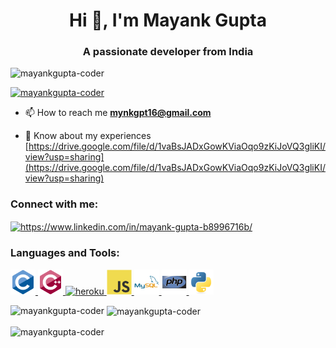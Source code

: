 <h1 align="center">Hi 👋, I'm Mayank Gupta</h1>
<h3 align="center">A passionate developer from India</h3>

<p align="left"> <img src="https://komarev.com/ghpvc/?username=mayankgupta-coder&label=Profile%20views&color=0e75b6&style=flat" alt="mayankgupta-coder" /> </p>

<p align="left"> <a href="https://github.com/ryo-ma/github-profile-trophy"><img src="https://github-profile-trophy.vercel.app/?username=mayankgupta-coder" alt="mayankgupta-coder" /></a> </p>

- 📫 How to reach me **mynkgpt16@gmail.com**

- 📄 Know about my experiences [https://drive.google.com/file/d/1vaBsJADxGowKViaOqo9zKiJoVQ3gliKI/view?usp=sharing](https://drive.google.com/file/d/1vaBsJADxGowKViaOqo9zKiJoVQ3gliKI/view?usp=sharing)

<h3 align="left">Connect with me:</h3>
<p align="left">
<a href="https://linkedin.com/in/https://www.linkedin.com/in/mayank-gupta-b8996716b/" target="blank"><img align="center" src="https://raw.githubusercontent.com/rahuldkjain/github-profile-readme-generator/master/src/images/icons/Social/linked-in-alt.svg" alt="https://www.linkedin.com/in/mayank-gupta-b8996716b/" height="30" width="40" /></a>
</p>

<h3 align="left">Languages and Tools:</h3>
<p align="left"> <a href="https://www.cprogramming.com/" target="_blank"> <img src="https://raw.githubusercontent.com/devicons/devicon/master/icons/c/c-original.svg" alt="c" width="40" height="40"/> </a> <a href="https://www.w3schools.com/cpp/" target="_blank"> <img src="https://raw.githubusercontent.com/devicons/devicon/master/icons/cplusplus/cplusplus-original.svg" alt="cplusplus" width="40" height="40"/> </a> <a href="https://heroku.com" target="_blank"> <img src="https://www.vectorlogo.zone/logos/heroku/heroku-icon.svg" alt="heroku" width="40" height="40"/> </a> <a href="https://developer.mozilla.org/en-US/docs/Web/JavaScript" target="_blank"> <img src="https://raw.githubusercontent.com/devicons/devicon/master/icons/javascript/javascript-original.svg" alt="javascript" width="40" height="40"/> </a> <a href="https://www.mysql.com/" target="_blank"> <img src="https://raw.githubusercontent.com/devicons/devicon/master/icons/mysql/mysql-original-wordmark.svg" alt="mysql" width="40" height="40"/> </a> <a href="https://www.php.net" target="_blank"> <img src="https://raw.githubusercontent.com/devicons/devicon/master/icons/php/php-original.svg" alt="php" width="40" height="40"/> </a> <a href="https://www.python.org" target="_blank"> <img src="https://raw.githubusercontent.com/devicons/devicon/master/icons/python/python-original.svg" alt="python" width="40" height="40"/> </a> </p>

<p><img align="left" src="https://github-readme-stats.vercel.app/api/top-langs?username=mayankgupta-coder&show_icons=true&locale=en&layout=compact" alt="mayankgupta-coder" /></p>

<p>&nbsp;<img align="center" src="https://github-readme-stats.vercel.app/api?username=mayankgupta-coder&show_icons=true&locale=en" alt="mayankgupta-coder" /></p>

<p><img align="center" src="https://github-readme-streak-stats.herokuapp.com/?user=mayankgupta-coder&" alt="mayankgupta-coder" /></p>
